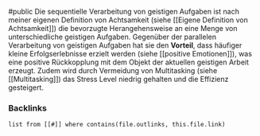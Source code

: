 #public 
Die sequentielle Verarbeitung von geistigen Aufgaben ist nach meiner eigenen Definition von Achtsamkeit (siehe [[Eigene Definition von Achtsamkeit]]) die bevorzugte Herangehensweise an eine Menge von unterschiedliche geistigen Aufgaben. 
Gegenüber der parallelen Verarbeitung von geistigen Aufgaben hat sie den **Vorteil**, dass häufiger kleine Erfolgserlebnisse erzielt werden (siehe [[positive Emotionen]]), was eine positive Rückkopplung mit dem Objekt der aktuellen geistigen Arbeit erzeugt. 
Zudem wird durch Vermeidung von Multitasking (siehe [[Multitasking]]) das Stress Level niedrig gehalten und die Effizienz gesteigert. 

### Backlinks
```dataview 
list from [[#]] where contains(file.outlinks, this.file.link)
```


